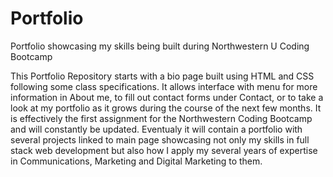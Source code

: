 # Portfolio
Portfolio showcasing my skills being built during Northwestern U Coding Bootcamp

This Portfolio Repository starts with a bio page built using HTML and CSS following some class specifications.
It allows interface with menu for more information in About me, to fill out contact forms under Contact, or to take a look at my portfolio as it grows during the course of the next few months.
It is effectively the first assignment for the Northwestern Coding Bootcamp and will constantly be updated.  Eventualy it will contain a portfolio with several projects linked to main page showcasing not only my skills in full stack web development but also how I apply my several years of expertise in Communications, Marketing and Digital Marketing to them.

